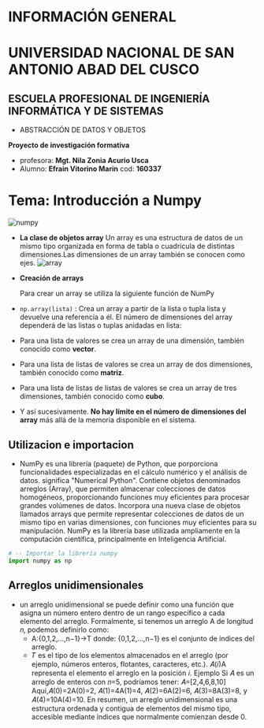 # INFORMACIÓN GENERAL
# UNIVERSIDAD NACIONAL DE SAN ANTONIO ABAD DEL CUSCO

## ESCUELA PROFESIONAL DE INGENIERÍA INFORMÁTICA Y DE SISTEMAS

* ABSTRACCIÓN DE DATOS Y OBJETOS

**Proyecto de investigación formativa**

 - profesora: **Mgt. Nila Zonia Acurio Usca**
 - Alumno: **Efrain Vitorino Marin** cod: **160337**
 # Tema: Introducción a Numpy
   ![numpy](numpy.png)
- **La clase de objetos array**
Un array es una estructura de datos de un mismo tipo organizada en forma de tabla o cuadrícula de distintas dimensiones.Las dimensiones de un array también se conocen como ejes. ![array](array.png)
- **Creación de arrays**

    Para crear un array se utiliza la siguiente función de NumPy

 - `np.array(lista)` : Crea un array a partir de la lista o tupla lista y devuelve una referencia a él. El número de dimensiones del array dependerá de las listas o tuplas anidadas en lista:

- Para una lista de valores se crea un array de una dimensión, también conocido como **vector**.

- Para una lista de listas de valores se crea un array de dos dimensiones, también conocido como **matriz**.

- Para una lista de listas de listas de valores se crea un array de tres dimensiones, también conocido como **cubo**.

- Y así sucesivamente. **No hay límite en el número de dimensiones del array** más allá de la memoria disponible en el sistema.
## Utilizacion e importacion 
- NumPy es una librería (paquete) de Python, que porporciona funcionalidades  especializadas en el cálculo numérico y el análisis de datos. significa "Numerical Python".
Contiene objetos denominados arreglos (Array), que permiten almacenar colecciones de datos homogéneos, proporcionando funciones muy eficientes para procesar grandes volúmenes de datos.
Incorpora una nueva clase de objetos llamados arrays que permite representar colecciones de datos de un mismo tipo en varias dimensiones, con funciones muy eficientes para su manipulación.
NumPy es la librería base utilizada ampliamente en la computación científica, principalmente en Inteligencia Artificial.
```python
# -- Importar la librería numpy
import numpy as np
```
## Arreglos unidimensionales
- un arreglo unidimensional se puede definir como una función que asigna un número entero dentro de un rango específico a cada elemento del arreglo. Formalmente, si tenemos un arreglo A de longitud 𝑛, podemos definirlo como:
  - A:{0,1,2,…,n−1}→T donde: {0,1,2,…,n−1} es el conjunto de índices del arreglo.
  - 𝑇 es el tipo de los elementos almacenados en el arreglo (por ejemplo, números enteros, flotantes, caracteres, etc.). 𝐴(𝑖)A representa el elemento el arreglo en la posición 𝑖.
  Ejemplo Si 
𝐴 es un arreglo de enteros con 𝑛=5, podríamos tener:
𝐴=[2,4,6,8,10]
Aquí,𝐴(0)=2A(0)=2, 𝐴(1)=4A(1)=4, 𝐴(2)=6A(2)=6, 𝐴(3)=8A(3)=8, y 𝐴(4)=10A(4)=10.
En resumen, un arreglo unidimensional es una estructura ordenada y contigua de elementos del mismo tipo, accesible mediante índices que normalmente comienzan desde 0.